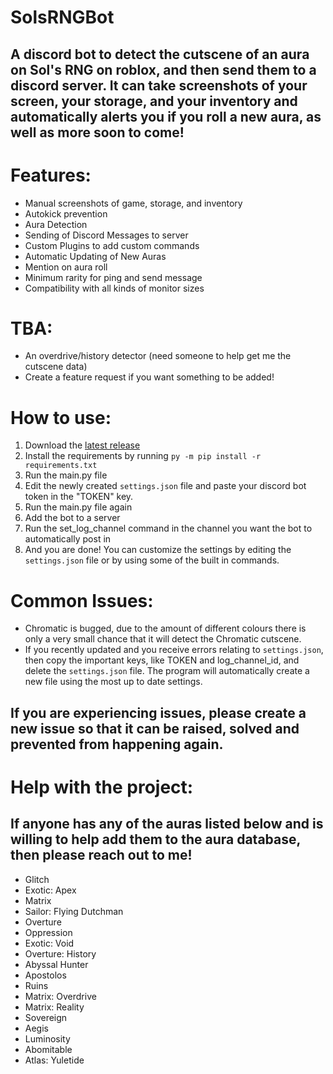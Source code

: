 # SolsRNGBot
## A discord bot to detect the cutscene of an aura on Sol's RNG on roblox, and then send them to a discord server. It can take screenshots of your screen, your storage, and your inventory and automatically alerts you if you roll a new aura, as well as more soon to come!
# Features:
- Manual screenshots of game, storage, and inventory
- Autokick prevention
- Aura Detection
- Sending of Discord Messages to server
- Custom Plugins to add custom commands
- Automatic Updating of New Auras
- Mention on aura roll
- Minimum rarity for ping and send message
- Compatibility with all kinds of monitor sizes

# TBA:
- An overdrive/history detector (need someone to help get me the cutscene data)
- Create a feature request if you want something to be added!

# How to use:
1. Download the [latest release](https://github.com/bazthedev/SolsRNGBot/releases/latest)
2. Install the requirements by running `py -m pip install -r requirements.txt`
3. Run the main.py file
4. Edit the newly created `settings.json` file and paste your discord bot token in the "TOKEN" key.
5. Run the main.py file again
6. Add the bot to a server
7. Run the set_log_channel command in the channel you want the bot to automatically post in
8. And you are done! You can customize the settings by editing the `settings.json` file or by using some of the built in commands.

# Common Issues:
- Chromatic is bugged, due to the amount of different colours there is only a very small chance that it will detect the Chromatic cutscene.
- If you recently updated and you receive errors relating to `settings.json`, then copy the important keys, like TOKEN and log_channel_id, and delete the `settings.json` file. The program will automatically create a new file using the most up to date settings.
## If you are experiencing issues, please create a new issue so that it can be raised, solved and prevented from happening again.


# Help with the project:
## If anyone has any of the auras listed below and is willing to help add them to the aura database, then please reach out to me!
- Glitch
- Exotic: Apex
- Matrix
- Sailor: Flying Dutchman
- Overture
- Oppression
- Exotic: Void
- Overture: History
- Abyssal Hunter
- Apostolos
- Ruins
- Matrix: Overdrive
- Matrix: Reality
- Sovereign
- Aegis
- Luminosity
- Abomitable
- Atlas: Yuletide
